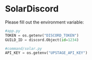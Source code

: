 # SolarDiscord

Please fill out the environment variable:
```python
#app.py
TOKEN = os.getenv("DISCORD_TOKEN")
GUILD_ID = discord.Object(id=1234)

#command/solar.py
API_KEY = os.getenv("UPSTAGE_API_KEY")
```
